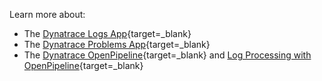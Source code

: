 Learn more about:

* The [Dynatrace Logs App](https://docs.dynatrace.com/docs/analyze-explore-automate/logs/lma-analysis/logs-app){target=_blank}
* The [Dynatrace Problems App](https://docs.dynatrace.com/docs/discover-dynatrace/platform/davis-ai/root-cause-analysis/davis-problems-app){target=_blank}
* The [Dynatrace OpenPipeline](https://docs.dynatrace.com/docs/discover-dynatrace/platform/openpipeline){target=_blank} and [Log Processing with OpenPipeline](https://docs.dynatrace.com/docs/analyze-explore-automate/logs/lma-openpipeline){target=_blank}

